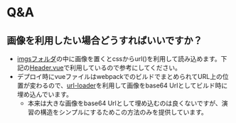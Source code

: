 # Q&A

## 画像を利用したい場合どうすればいいですか？

- [imgsフォルダ](../../web/static/imgs)の中に画像を置くとcssからurl()を利用して読み込めます。下記の[Header.vue](../../web/static/components/Header.vue)で利用しているので参考にしてください。
- デプロイ時にvueファイルはwebpackでのビルドでまとめられてURL上の位置が変わるので、[url-loader](https://github.com/webpack-contrib/url-loader)を利用して画像をbase64 Urlとしてビルド時に埋め込んでいます。
  - 本来は大きな画像をbase64 Urlとして埋め込むのは良くないですが、演習の構造をシンプルにするためこの方法のみを提供しています。
